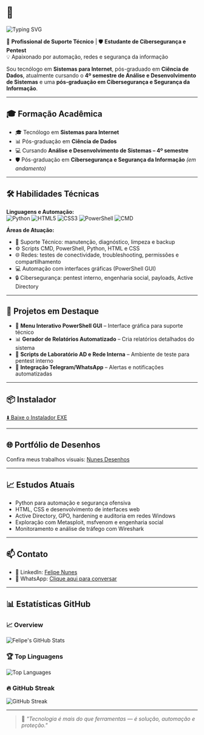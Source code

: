 # 👋 


![Typing SVG](https://readme-typing-svg.herokuapp.com?font=Fira+Code&size=40&duration=3000&color=00BFFF&lines=Olá,+sou+Felipe+Nunes)

🔧 **Profissional de Suporte Técnico** | 🛡️ **Estudante de Cibersegurança e Pentest**  
💡 Apaixonado por automação, redes e segurança da informação  

Sou tecnólogo em **Sistemas para Internet**, pós-graduado em **Ciência de Dados**, atualmente cursando o **4º semestre de Análise e Desenvolvimento de Sistemas** e uma **pós-graduação em Cibersegurança e Segurança da Informação**.

---

## 🎓 Formação Acadêmica
- 🎓 Tecnólogo em **Sistemas para Internet**  
- 📊 Pós-graduação em **Ciência de Dados**  
- 💻 Cursando **Análise e Desenvolvimento de Sistemas – 4º semestre**  
- 🛡️ Pós-graduação em **Cibersegurança e Segurança da Informação** *(em andamento)*  

---

## 🛠️ Habilidades Técnicas

**Linguagens e Automação:**  
![Python](https://img.shields.io/badge/Python-3776AB?style=for-the-badge&logo=python&logoColor=white)
![HTML5](https://img.shields.io/badge/HTML5-E34F26?style=for-the-badge&logo=html5&logoColor=white)
![CSS3](https://img.shields.io/badge/CSS3-1572B6?style=for-the-badge&logo=css3&logoColor=white)
![PowerShell](https://img.shields.io/badge/PowerShell-0078D7?style=for-the-badge&logo=powershell&logoColor=white)
![CMD](https://img.shields.io/badge/CMD-000000?style=for-the-badge&logo=windows&logoColor=white)

**Áreas de Atuação:**  
- 📂 Suporte Técnico: manutenção, diagnóstico, limpeza e backup  
- ⚙️ Scripts CMD, PowerShell, Python, HTML e CSS  
- 🌐 Redes: testes de conectividade, troubleshooting, permissões e compartilhamento  
- 💻 Automação com interfaces gráficas (PowerShell GUI)  
- 🔒 Cibersegurança: pentest interno, engenharia social, payloads, Active Directory  

---

## 🚀 Projetos em Destaque
- 🧰 **Menu Interativo PowerShell GUI** – Interface gráfica para suporte técnico  
- 📊 **Gerador de Relatórios Automatizado** – Cria relatórios detalhados do sistema  
- 🧪 **Scripts de Laboratório AD e Rede Interna** – Ambiente de teste para pentest interno  
- 💬 **Integração Telegram/WhatsApp** – Alertas e notificações automatizadas  

---

## 📦 Instalador
[⬇️ Baixe o Instalador EXE](https://github.com/Felipenu21/painel-suporte-tecnico3/releases/latest/download/instalador_nunes.exe)

---

## 🌐 Portfólio de Desenhos  
Confira meus trabalhos visuais: [Nunes Desenhos](https://felipenu21.github.io/nunes-desenhos/)

---

## 📈 Estudos Atuais
- Python para automação e segurança ofensiva  
- HTML, CSS e desenvolvimento de interfaces web  
- Active Directory, GPO, hardening e auditoria em redes Windows  
- Exploração com Metasploit, msfvenom e engenharia social  
- Monitoramento e análise de tráfego com Wireshark  

---

## 📫 Contato
- 🔗 LinkedIn: [Felipe Nunes](https://www.linkedin.com/in/felipe-nunes-222a58304/)  
- 📱 WhatsApp: [Clique aqui para conversar](https://wa.me/5511994444752)

---

## 📊 Estatísticas GitHub

### 📈 Overview
![Felipe's GitHub Stats](https://github-readme-stats.vercel.app/api?username=Felipenu21&show_icons=true&theme=tokyonight&count_private=true&hide_title=false&include_all_commits=true)

### 🏆 Top Linguagens
![Top Languages](https://github-readme-stats.vercel.app/api/top-langs/?username=Felipenu21&layout=compact&theme=tokyonight)

### 🔥 GitHub Streak
![GitHub Streak](https://github-readme-streak-stats.herokuapp.com/?user=Felipenu21&theme=tokyonight)

---

> 🎯 *"Tecnologia é mais do que ferramentas — é solução, automação e proteção."*
